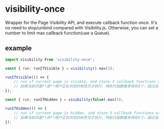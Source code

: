 # visibility-once

Wrapper for the Page Visibility API, and execute callback function once. It's no need to stop/unbind compared with Visibility.js. Otherwise, you can set a number to limit max callback function(use a Queue).

## example

```javascript
import visibility from 'visibility-once';

const { run: runIfVisible } = visibility().max(3);

runIfVisible(() => {
    // run if current page is visible, and store 3 callback functions at most
    // 如果当前页面**是**用户正在浏览的标签页才执行，待执行函数最多保存3个，超过会将最早的去掉
});

const { run: runIfHidden } = visibility(false).max(5);

runIfHidden(() => {
    // run if current page is hidden, and store 5 callback functions at most
    // 如果当前页面**非**用户正在浏览的标签页才执行，待执行函数最多保存5个，超过会将最早的去掉
});
```
